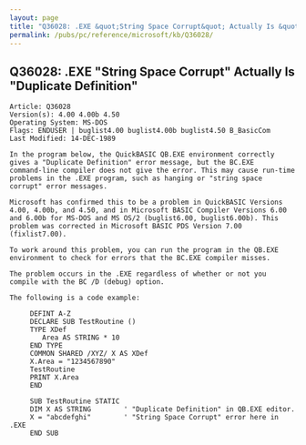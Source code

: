 ```yaml
---
layout: page
title: "Q36028: .EXE &quot;String Space Corrupt&quot; Actually Is &quot;Duplicate Definition&quot;"
permalink: /pubs/pc/reference/microsoft/kb/Q36028/
---
```


## Q36028: .EXE &quot;String Space Corrupt&quot; Actually Is &quot;Duplicate Definition&quot;

	Article: Q36028
	Version(s): 4.00 4.00b 4.50
	Operating System: MS-DOS
	Flags: ENDUSER | buglist4.00 buglist4.00b buglist4.50 B_BasicCom
	Last Modified: 14-DEC-1989
	
	In the program below, the QuickBASIC QB.EXE environment correctly
	gives a "Duplicate Definition" error message, but the BC.EXE
	command-line compiler does not give the error. This may cause run-time
	problems in the .EXE program, such as hanging or "string space
	corrupt" error messages.
	
	Microsoft has confirmed this to be a problem in QuickBASIC Versions
	4.00, 4.00b, and 4.50, and in Microsoft BASIC Compiler Versions 6.00
	and 6.00b for MS-DOS and MS OS/2 (buglist6.00, buglist6.00b). This
	problem was corrected in Microsoft BASIC PDS Version 7.00
	(fixlist7.00).
	
	To work around this problem, you can run the program in the QB.EXE
	environment to check for errors that the BC.EXE compiler misses.
	
	The problem occurs in the .EXE regardless of whether or not you
	compile with the BC /D (debug) option.
	
	The following is a code example:
	
	     DEFINT A-Z
	     DECLARE SUB TestRoutine ()
	     TYPE XDef
	        Area AS STRING * 10
	     END TYPE
	     COMMON SHARED /XYZ/ X AS XDef
	     X.Area = "1234567890"
	     TestRoutine
	     PRINT X.Area
	     END
	
	     SUB TestRoutine STATIC
	     DIM X AS STRING        ' "Duplicate Definition" in QB.EXE editor.
	     X = "abcdefghi"        ' "String Space Corrupt" error here in .EXE
	     END SUB
